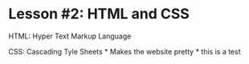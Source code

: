 # Lesson #2: HTML and CSS

HTML: Hyper Text Markup Language 

CSS: Cascading Tyle Sheets
    * Makes the website pretty
    * this is a test
